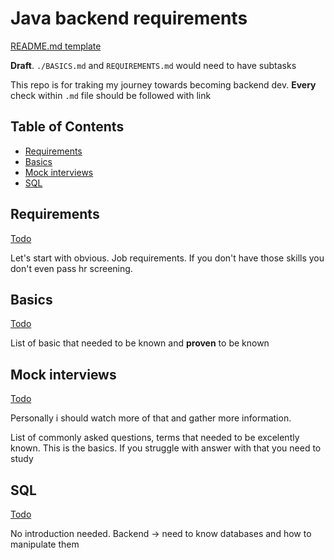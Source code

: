 # Java backend requirements

[README.md template](https://github.com/ArickCodeGuy/readme-template)

**Draft**. `./BASICS.md` and `REQUIREMENTS.md` would need to have subtasks

This repo is for traking my journey towards becoming backend dev.
**Every** check within `.md` file should be followed with link

## Table of Contents

- [Requirements](#requirements)
- [Basics](#basics)
- [Mock interviews](#mock-interviews)
- [SQL](#sql)

## Requirements

[Todo](./REQUIREMENTS.md)

Let's start with obvious. Job requirements. If you don't have those skills you don't even pass hr screening.

## Basics

[Todo](./BASICS.md)

List of basic that needed to be known and **proven** to be known

## Mock interviews

[Todo](./INTERVIEW.md)

Personally i should watch more of that and gather more information.

List of commonly asked questions, terms that needed to be excelently known. This is the basics. If you struggle with answer with that you need to study

## SQL

[Todo](./SQL.md)

No introduction needed. Backend -> need to know databases and how to manipulate them

